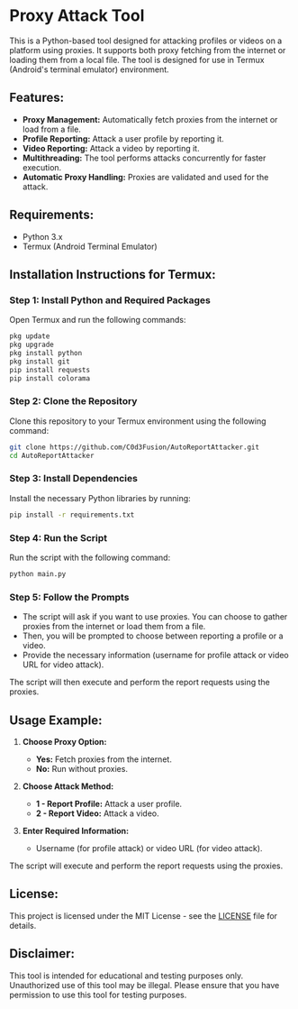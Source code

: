 
# Proxy Attack Tool

This is a Python-based tool designed for attacking profiles or videos on a platform using proxies. It supports both proxy fetching from the internet or loading them from a local file. The tool is designed for use in Termux (Android's terminal emulator) environment.

## Features:
- **Proxy Management:** Automatically fetch proxies from the internet or load from a file.
- **Profile Reporting:** Attack a user profile by reporting it.
- **Video Reporting:** Attack a video by reporting it.
- **Multithreading:** The tool performs attacks concurrently for faster execution.
- **Automatic Proxy Handling:** Proxies are validated and used for the attack.

## Requirements:
- Python 3.x
- Termux (Android Terminal Emulator)

## Installation Instructions for Termux:

### Step 1: Install Python and Required Packages
Open Termux and run the following commands:

```bash
pkg update
pkg upgrade
pkg install python
pkg install git
pip install requests
pip install colorama
```

### Step 2: Clone the Repository
Clone this repository to your Termux environment using the following command:

```bash
git clone https://github.com/C0d3Fusion/AutoReportAttacker.git
cd AutoReportAttacker
```

### Step 3: Install Dependencies
Install the necessary Python libraries by running:

```bash
pip install -r requirements.txt
```

### Step 4: Run the Script
Run the script with the following command:

```bash
python main.py
```

### Step 5: Follow the Prompts
- The script will ask if you want to use proxies. You can choose to gather proxies from the internet or load them from a file.
- Then, you will be prompted to choose between reporting a profile or a video.
- Provide the necessary information (username for profile attack or video URL for video attack).

The script will then execute and perform the report requests using the proxies.

## Usage Example:

1. **Choose Proxy Option:**
   - **Yes:** Fetch proxies from the internet.
   - **No:** Run without proxies.

2. **Choose Attack Method:**
   - **1 - Report Profile:** Attack a user profile.
   - **2 - Report Video:** Attack a video.

3. **Enter Required Information:**
   - Username (for profile attack) or video URL (for video attack).

The script will execute and perform the report requests using the proxies.

## License:
This project is licensed under the MIT License - see the [LICENSE](LICENSE) file for details.

## Disclaimer:
This tool is intended for educational and testing purposes only. Unauthorized use of this tool may be illegal. Please ensure that you have permission to use this tool for testing purposes.
